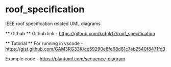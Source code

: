 # roof_specification
IEEE roof specification related UML diagrams

** Github **
Github link - https://github.com/krdpk17/roof_specification

** Tutorial **
For running in vscode - https://gist.github.com/GAM3RG33K/cc59290e8fe68d61c7ab2540f8471fd3

Example code - https://plantuml.com/sequence-diagram

